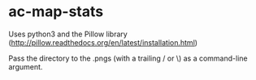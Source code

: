 ac-map-stats
============

Uses python3 and the Pillow library (http://pillow.readthedocs.org/en/latest/installation.html)

Pass the directory to the .pngs (with a trailing / or \\) as a command-line argument.

